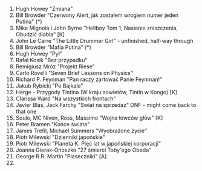 1. Hugh Howey "Zmiana"
2. Bill Browder "Czerwony Alert, jak zostałem wrogiem numer jeden Putina" (*)
3. Mike Mignola i John Byrne "Hellboy Tom 1, Nasienie zniszczenia, Obudzić diabła" [K]
4. John Le Carre "The Little Drummer Girl" - unfinished, half-way through
5. Bill Browder "Mafia Putina" (*)
6. Hugh Howey "Pył"
7. Rafał Kosik "Bez przypadku"
8. Remigiusz Mróz "Projekt Riese"
9. Carlo Rovelli "Seven Brief Lessons on Physics"
10. Richard P. Feynman "Pan raczy żartować  Panie Feynman!"
11. Jakub Rybicki "Po Bajkale"
12. Herge - Przygody Tintina (W kraju sowietów, Tintin w Kongo) [K]
13. Clarissa Ward "Na wszystkich frontach"
14. Javier Blas, Jack Farchy "Swiat na sprzedaż" DNF - might come back to that one
15. Soule, MC Niven, Ross, Massimo "Wojna łowców głów" [K]
16. Peter Bramen "Końce świata"
17. James Trefil, Michael Summers "Wyobrażone życie"
18. Piotr Milewski "Dzienniki japońskie"
19. Piotr Milewski "Planeta K. Pięć lat w japońskiej korporacji"
20. Joanna Gierak-Onoszko "27 śmierci Toby'ego Obeda"
21. George R.R. Martin "Piaseczniki" [A]
22. 
